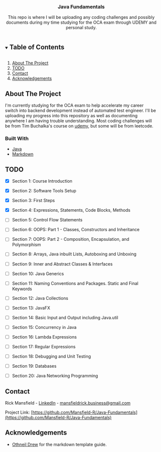 <p align="center">
  <h3 align="center">Java Fundamentals</h3>
  <p align="center">
    This repo is where I will be uploading any coding challenges and possibly documents during my time studying for the
    OCA exam through UDEMY and personal study.
    <br />
  </p>

<!-- TABLE OF CONTENTS -->
<details open="open">
  <summary><h2 style="display: inline-block">Table of Contents</h2></summary>
  <ol>
     <li>
        <a href="#about-the-project">About The Project</a>
    </li>
    <li><a href="#todo">TODO</a></li>
    <li><a href="#contact">Contact</a></li>
    <li><a href="#acknowledgements">Acknowledgements</a></li>
  </ol>
</details>

<!-- ABOUT THE PROJECT -->
## About The Project

I'm currently studying for the OCA exam to help accelerate my career switch into backend development instead of automated test
engineer. I'll be uploading my progress into this repository as well as documenting anywhere I am having trouble understanding.
Most coding challenges will be from Tim Buchalka's course on
[udemy](https://www.udemy.com/course/java-the-complete-java-developer-course/), but some will be from leetcode.
### Built With

* [Java](https://www.oracle.com/java/technologies/java8.html)
* [Markdown](https://daringfireball.net/projects/markdown/)

<!-- TODO -->
## TODO

- [X] Section 1: Course Introduction
- [X] Section 2: Software Tools Setup
- [X] Section 3: First Steps
- [X] Section 4: Expressions, Statements, Code Blocks, Methods
- [ ] Section 5: Control Flow Statements
- [ ] Section 6: OOPS: Part 1 - Classes, Constructors and Inheritance
- [ ] Section 7: OOPS: Part 2 - Composition, Encapsulation, and Polymorphism
- [ ] Section 8: Arrays, Java inbuilt Lists, Autoboxing and Unboxing
- [ ] Section 9: Inner and Abstract Classes & Interfaces
- [ ] Section 10: Java Generics
- [ ] Section 11: Naming Conventions and Packages. Static and Final Keywords
- [ ] Section 12: Java Collections
- [ ] Section 13: JavaFX
- [ ] Section 14: Basic Input and Output including Java.util
- [ ] Section 15: Concurrency in Java
- [ ] Section 16: Lambda Expressions
- [ ] Section 17: Regular Expressions
- [ ] Section 18: Debugging and Unit Testing
- [ ] Section 19: Databases
- [ ] Section 20: Java Networking Programming


<!-- CONTACT -->
## Contact

Rick Mansfield - [LinkedIn](https://www.linkedin.com/in/rickmansfield/) - mansfieldrick.business@gmail.com

Project Link: [https://github.com/Mansfield-R/Java-Fundamentals](https://github.com/Mansfield-R/Java-Fundamentals)


<!-- ACKNOWLEDGEMENTS -->
## Acknowledgements

* [Othneil Drew](https://github.com/othneildrew/Best-README-Template/blob/master/BLANK_README.md) for the 
markdown template guide.